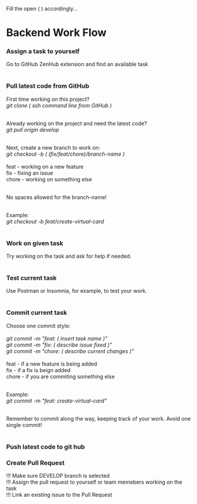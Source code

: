 Fill the open ( ) accordingly...<br>

# Backend Work Flow

### Assign a task to yourself
Go to GitHub ZenHub extension and find an available task<br><br>

### Pull latest code from GitHub
First time working on this project?<br>
_git clone ( ssh command line from GitHub )_<br><br>

Already working on the project and need the latest code?<br>
_git pull origin develop_<br><br>

Next, create a new branch to work on:<br>
_git checkout -b ( (fix/feat/chore)/branch-name )_<br><br>
feat - working on a new feature <br>
fix - fixing an issue <br>
chore - working on something else<br><br>

No spaces allowed for the branch-name!<br><br>

Example:<br>
_git checkout -b feat/create-virtual-card_<br><br>

### Work on given task
Try working on the task and ask for help if needed.<br><br>

### Test current task
Use Postman or Insomnia, for example, to test your work.<br><br>

### Commit current task
Choose one commit style: <br><br>
_git commit -m "feat: ( insert task name )"_ <br>
_git commit -m "fix: ( describe issue fixed )"_ <br>
_git commit -m "chore: ( describe current changes )"_ <br><br>
feat - if a new feature is being added <br>
fix - if a fix is beign added <br>
chore - if you are commiting something else<br><br>

Example:<br>
_git commit -m "feat: create-virtual-card"_<br><br>

Remember to commit along the way, keeping track of your work. Avoid one single commit!<br><br>

### Push latest code to git hub

### Create Pull Request
!!! Make sure DEVELOP branch is selected <br>
!!! Assign the pull request to yourself or team memebers working on the task <br>
!!! Link an existing issue to the Pull Request
